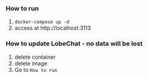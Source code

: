 ### How to run
1. `docker-compose up -d`
1. access at http://localhost:3113

### How to update LobeChat - no data will be lost
1. delete container
1. delete image
1. Go to `How to run`
